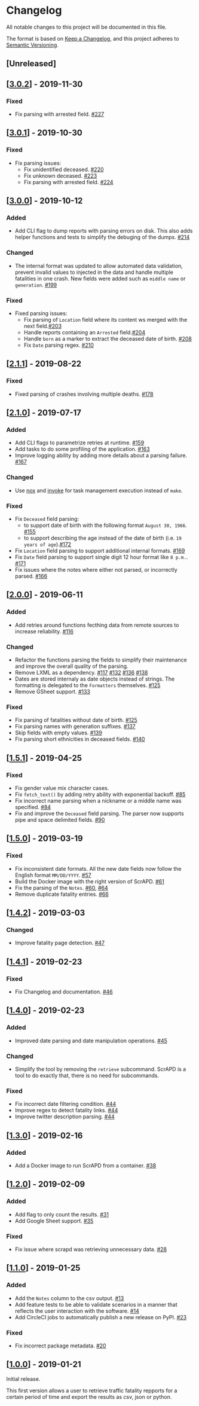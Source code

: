 # Changelog

All notable changes to this project will be documented in this file.

The format is based on [Keep a Changelog](https://keepachangelog.com/en/1.0.0/),
and this project adheres to [Semantic Versioning](https://semver.org/spec/v2.0.0.html).

## [Unreleased]

## [[3.0.2]] - 2019-11-30

### Fixed

- Fix parsing with arrested field. [#227]

## [[3.0.1]] - 2019-10-30

### Fixed

- Fix parsing issues:
  - Fix unidentified deceased. [#220]
  - Fix unknown deceased. [#223]
  - Fix parsing with arrested field. [#224]

## [[3.0.0]] - 2019-10-12

### Added

- Add CLI flag to dump reports with parsing errors on disk. This also adds helper functions and tests to simplify the
  debuging of the dumps. [#214]

### Changed

- The internal format was updated to allow automated data validation, prevent invalid values to injected in the data
  and handle multiple fatalities in one crash. New fields were added such as `middle name` or `generation`. [#199]

### Fixed

- Fixed parsing issues:
  - Fix parsing of `Location` field where its content ws merged with the next field.[#203]
  - Handle reports containing an `Arrested` field.[#204]
  - Handle `born` as a marker to extract the deceased date of birth. [#208]
  - Fix `Date` parsing regex. [#210]

## [[2.1.1]] - 2019-08-22

### Fixed

- Fixed parsing of crashes involving multiple deaths. [#178]

## [[2.1.0]] - 2019-07-17

### Added

- Add CLI flags to parametrize retries at runtime. [#159]
- Add tasks to do some profiling of the application. [#163]
- Improve logging ability by adding more details about a parsing failure. [#167]

### Changed

- Use [nox](https://nox.thea.codes) and [invoke](https://www.pyinvoke.org) for task management execution instead of `make`.

### Fixed

- Fix `Deceased` field parsing:
  - to support date of birth with the following format `August 30, 1966`. [#155]
  - to support describing the age instead of the date of birth (i.e. `19 years of age`).[#172]
- Fix `Location` field parsing to support additional internal formats. [#169]
- Fix `Date` field parsing to support single digit 12 hour format like `8 p.m.`. [#171]
- Fix issues where the notes where either not parsed, or incorrectly parsed. [#166]

## [[2.0.0]] - 2019-06-11

### Added

- Add retries around functions fecthing data from remote sources to increase reliability. [#116]

### Changed

- Refactor the functions parsing the fields to simplify their maintenance and improve the overall quality of the parsing.
- Remove LXML as a dependency. [#117] [#132] [#136] [#138]
- Dates are stored internaly as date objects instead of strings. The formatting is delegated to the `Formatters`
  themselves. [#125]
- Remove GSheet support. [#133]

### Fixed

- Fix parsing of fatalities without date of birth. [#125]
- Fix parsing names with generation suffixes. [#137]
- Skip fields with empty values. [#139]
- Fix parsing short ethnicities in deceased fields. [#140]

## [[1.5.1]] - 2019-04-25

### Fixed

- Fix gender value mix character cases.
- Fix `fetch_text()` by adding retry ability with exponential backoff. [#85]
- Fix incorrect name parsing when a nickname or a middle name was specified. [#84]
- Fix and improve the `Deceased` field parsing. The parser now supports pipe and space delimited fields. [#90]

## [[1.5.0]] - 2019-03-19

### Fixed

- Fix inconsistent date formats. All the new date fields now follow the English format `MM/DD/YYYY`. [#57]
- Build the Docker image with the right version of ScrAPD. [#61]
- Fix the parsing of the `Notes`. [#60], [#64]
- Remove duplicate fatality entries. [#66]

## [[1.4.2]] - 2019-03-03

### Changed

- Improve fatality page detection. [#47]

## [[1.4.1]] - 2019-02-23

### Fixed

- Fix Changelog and documentation. [#46]

## [[1.4.0]] - 2019-02-23

### Added

- Improved date parsing and date manipulation operations. [#45]

### Changed

- Simplify the tool by removing the `retrieve` subcommand. ScrAPD is a tool to do exactly that, there is no need for
  subcommands.

### Fixed

- Fix incorrect date filtering condition. [#44]
- Improve regex to detect fatality links. [#44]
- Improve twitter description parsing. [#44]

## [[1.3.0]] - 2019-02-16

### Added

- Add a Docker image to run ScrAPD from a container. [#38]

## [[1.2.0]] - 2019-02-09

### Added

- Add flag to only count the results. [#31]
- Add Google Sheet support. [#35]

### Fixed

- Fix issue where scrapd was retrieving unnecessary data. [#28]

## [[1.1.0]] - 2019-01-25

### Added

- Add the `Notes` column to the csv output. [#13]
- Add feature tests to be able to validate scenarios in a manner that reflects the user interaction with the software. [#14]
- Add CircleCI jobs to automatically publish a new release on PyPI. [#23]

### Fixed

- Fix incorrect package metadata. [#20]

## [[1.0.0]] - 2019-01-21

Initial release.

This first version allows a user to retrieve traffic fatality repports for a certain period of time and export the results as csv, json or python.

[//]: # (Release links)
[1.0.0]: https://github.com/scrapd/scrapd/releases/1.0.0
[1.1.0]: https://github.com/scrapd/scrapd/releases/1.1.0
[1.2.0]: https://github.com/scrapd/scrapd/releases/1.2.0
[1.3.0]: https://github.com/scrapd/scrapd/releases/1.3.0
[1.4.0]: https://github.com/scrapd/scrapd/releases/1.4.0
[1.4.1]: https://github.com/scrapd/scrapd/releases/1.4.1
[1.4.2]: https://github.com/scrapd/scrapd/releases/1.4.2
[1.5.0]: https://github.com/scrapd/scrapd/releases/1.5.0
[1.5.1]: https://github.com/scrapd/scrapd/releases/1.5.1
[2.0.0]: https://github.com/scrapd/scrapd/releases/2.0.0
[2.1.0]: https://github.com/scrapd/scrapd/releases/2.1.0
[2.1.1]: https://github.com/scrapd/scrapd/releases/2.1.1
[3.0.0]: https://github.com/scrapd/scrapd/releases/3.0.0
[3.0.1]: https://github.com/scrapd/scrapd/releases/3.0.1
[3.0.2]: https://github.com/scrapd/scrapd/releases/3.0.2

[//]: # (Issue/PR links)
[#13]: https://github.com/scrapd/scrapd/issues/13
[#14]: https://github.com/scrapd/scrapd/issues/14
[#20]: https://github.com/scrapd/scrapd/issues/20
[#23]: https://github.com/scrapd/scrapd/issues/23
[#28]: https://github.com/scrapd/scrapd/issues/28
[#31]: https://github.com/scrapd/scrapd/issues/31
[#35]: https://github.com/scrapd/scrapd/issues/35
[#38]: https://github.com/scrapd/scrapd/issues/38
[#44]: https://github.com/scrapd/scrapd/pull/44
[#45]: https://github.com/scrapd/scrapd/pull/45
[#46]: https://github.com/scrapd/scrapd/pull/46
[#47]: https://github.com/scrapd/scrapd/pull/47
[#57]: https://github.com/scrapd/scrapd/pull/57
[#60]: https://github.com/scrapd/scrapd/pull/60
[#61]: https://github.com/scrapd/scrapd/pull/61
[#64]: https://github.com/scrapd/scrapd/pull/64
[#66]: https://github.com/scrapd/scrapd/pull/66
[#84]: https://github.com/scrapd/scrapd/pull/84
[#85]: https://github.com/scrapd/scrapd/pull/85
[#90]: https://github.com/scrapd/scrapd/pull/90
[#116]: https://github.com/scrapd/scrapd/pull/116
[#117]: https://github.com/scrapd/scrapd/pull/117
[#125]: https://github.com/scrapd/scrapd/pull/125
[#132]: https://github.com/scrapd/scrapd/pull/132
[#133]: https://github.com/scrapd/scrapd/pull/133
[#136]: https://github.com/scrapd/scrapd/pull/136
[#137]: https://github.com/scrapd/scrapd/pull/137
[#138]: https://github.com/scrapd/scrapd/pull/138
[#139]: https://github.com/scrapd/scrapd/pull/139
[#140]: https://github.com/scrapd/scrapd/pull/140
[#155]: https://github.com/scrapd/scrapd/pull/155
[#159]: https://github.com/scrapd/scrapd/pull/159
[#163]: https://github.com/scrapd/scrapd/pull/163
[#166]: https://github.com/scrapd/scrapd/pull/166
[#167]: https://github.com/scrapd/scrapd/pull/167
[#169]: https://github.com/scrapd/scrapd/pull/169
[#171]: https://github.com/scrapd/scrapd/pull/171
[#172]: https://github.com/scrapd/scrapd/pull/172
[#178]: https://github.com/scrapd/scrapd/pull/178
[#199]: https://github.com/scrapd/scrapd/pull/199
[#203]: https://github.com/scrapd/scrapd/issues/203
[#204]: https://github.com/scrapd/scrapd/issues/204
[#208]: https://github.com/scrapd/scrapd/pull/208
[#210]: https://github.com/scrapd/scrapd/pull/210
[#214]: https://github.com/scrapd/scrapd/pull/214
[#220]: https://github.com/scrapd/scrapd/pull/220
[#223]: https://github.com/scrapd/scrapd/pull/223
[#224]: https://github.com/scrapd/scrapd/pull/224
[#227]: https://github.com/scrapd/scrapd/pull/227
